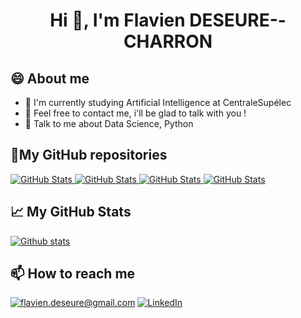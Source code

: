 <h1 align="center">Hi 👋, I'm Flavien DESEURE--CHARRON</h1>

## 😄 About me
- 🌱 I'm currently studying Artificial Intelligence at CentraleSupélec     
- 🤔 Feel free to contact me, i'll be glad to talk with you !
- 💬 Talk to me about Data Science, Python

<h2>📌My GitHub repositories</h2>
<div>
  <p>
    <a href="https://github.com/flaviendeseure/Machine_learning_projects">
      <img src="https://github-readme-stats.vercel.app/api/pin/?username=flaviendeseure&repo=Machine_learning_projects" alt="GitHub Stats" />
    </a>
    <a href="https://github.com/flaviendeseure/Function_approximation_using_genetic_algorithms">
      <img src="https://github-readme-stats.vercel.app/api/pin/?username=flaviendeseure&repo=Function_approximation_using_genetic_algorithms" alt="GitHub Stats" />
    </a>
    <a href="https://github.com/flaviendeseure/Quantified_drug_consumption">
      <img src="https://github-readme-stats.vercel.app/api/pin/?username=flaviendeseure&repo=Quantified_drug_consumption" alt="GitHub Stats" />
    </a>
    <a href="https://github.com/flaviendeseure/Python_4_Data_Analysis">
      <img src="https://github-readme-stats.vercel.app/api/pin/?username=flaviendeseure&repo=Python_4_Data_Analysis" alt="GitHub Stats" />
    </a>
  </p>
</div>

<h2>📈 My GitHub Stats</h2>

[![Github stats](https://github-readme-stats.vercel.app/api?username=flaviendeseure&show_icons=true&include_all_commits=true)](https://github.com/rajk3770/github-readme-stats)

<h2>📫 How to reach me</h2>

<a href="mailto:flavien.deseure@gmail.com]">![flavien.deseure@gmail.com](https://img.shields.io/badge/Gmail-D14836?style=for-the-badge&logo=gmail&logoColor=white)</a>
<a href="https://www.linkedin.com/in/flavien-deseure--charron">![LinkedIn](https://img.shields.io/badge/LinkedIn-0077B5?style=for-the-badge&logo=linkedin&logoColor=white)</a>
